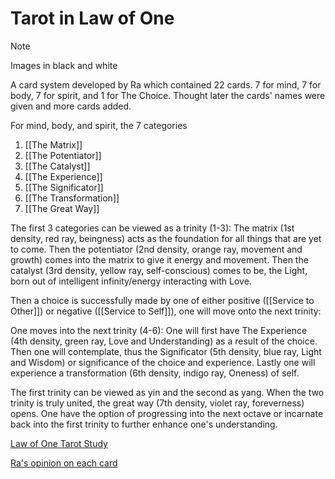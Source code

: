 # Tarot in Law of One

>[!NOTE]
>Images in black and white

A card system developed by Ra which contained 22 cards. 7 for mind, 7 for body, 7 for spirit, and 1 for The Choice. Thought later the cards' names were given and more cards added.

For mind, body, and spirit, the 7 categories
1. [[The Matrix]]
2. [[The Potentiator]]
3. [[The Catalyst]]
4. [[The Experience]]
5. [[The Significator]]
6. [[The Transformation]]
7. [[The Great Way]]

The first 3 categories can be viewed as a trinity (1-3): The matrix (1st density, red ray, beingness) acts as the foundation for all things that are yet to come. Then the potentiator (2nd density, orange ray, movement and growth) comes into the matrix to give it energy and movement. Then the catalyst (3rd density, yellow ray, self-conscious) comes to be, the Light, born out of intelligent infinity/energy interacting with Love. 

Then a choice is successfully made by one of either positive ([[Service to Other]]) or negative ([[Service to Self]]), one will move onto the next trinity:

One moves into the next trinity (4-6): One will first have The Experience (4th density, green ray, Love and Understanding) as a result of the choice. Then one will contemplate, thus the Significator (5th density, blue ray, Light and Wisdom) or significance of the choice and experience. Lastly one will experience a transformation (6th density, indigo ray, Oneness) of self.

The first trinity can be viewed as yin and the second as yang. When the two trinity is truly united, the great way (7th density, violet ray, foreverness) opens. One have the option of progressing into the next octave or incarnate back into the first trinity to further enhance one's understanding.

[Law of One Tarot Study](Law%20of%20One%20Tarot%20Study.md)

[Ra's opinion on each card](https://www.lawofone.info/c/Tarot)

